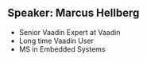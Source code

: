 ## Speaker: Marcus Hellberg

* Senior Vaadin Expert at Vaadin
* Long time Vaadin User
* MS in Embedded Systems


